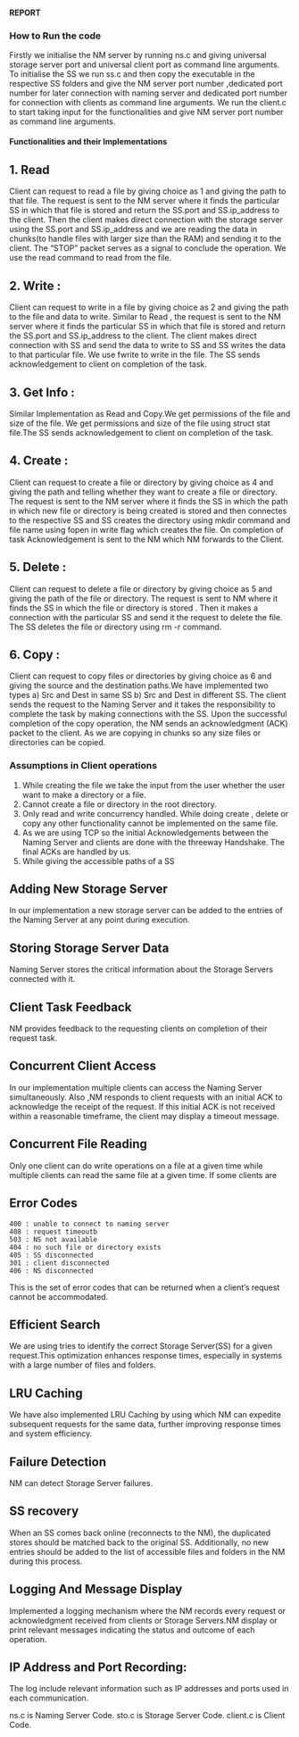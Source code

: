 #### REPORT
### How to Run the code

Firstly we initialise the NM server by running ns.c and giving universal storage server port and universal client port as command line arguments. 
To initialise the SS we run ss.c and then copy the executable in the respective SS folders and give the NM server port number ,dedicated port number for later connection with naming server and dedicated port number for connection with clients as command line arguments. 
We run the client.c to start taking input for the functionalities and give NM server port number as command line arguments.

#### Functionalities and their Implementations

## 1. Read 
Client can request to read a file by giving choice as 1 and giving the path to that file. The request is sent to  the NM server where it finds the particular SS in which that file is stored and return the SS.port and SS.ip_address to the client. Then the client makes direct connection with the storage server using the SS.port and SS.ip_address and we are reading the data in chunks(to handle files with larger size than the RAM) and sending it to the client. The “STOP” packet serves as a signal to conclude the operation. We use the read command to read from the file.

## 2. Write : 
Client can request to write in a file by giving choice as 2 and giving the path to the file and data to write. Similar to Read , the request is sent to the NM server where it finds the particular SS in which that file is stored and return the SS.port and SS.ip_address to the client. The client makes direct connection with SS and send the data to write to SS and SS writes the data to that particular file. We use fwrite to write in the file. The SS sends acknowledgement to client on completion of the task.

## 3. Get Info : 
Similar Implementation as Read and Copy.We get permissions of the file and size of the file. We get permissions and size of the file using struct stat file.The SS sends acknowledgement to client on completion of the task.

## 4. Create :  
Client can request to create a file or directory  by giving choice as 4 and giving the path and telling whether they want to create a file or directory. The request is sent to the NM server where it finds the SS in which the path in which new file or directory is being created is stored and then connectes to the respective SS and SS creates the directory using mkdir command and file name using fopen in write flag which creates the file. On completion of task Acknowledgement is sent to the NM which NM forwards to the Client.

## 5. Delete :
Client can request to delete a file or directory by giving choice as 5 and giving the path of the file or directory. The request is sent to NM where it finds the SS in which the file or directory is stored . Then it makes a connection with the particular SS and send it the request to delete the file. The SS deletes the file or directory using rm -r <path> command. 

## 6. Copy :
Client can request to copy files or directories by giving choice as 6 and giving the source and the destination paths.We have implemented two types  a) Src and Dest in same SS  b) Src and Dest in different SS. The client sends the request to the Naming Server and it takes the responsibility to complete the task by making connections with the SS. Upon the successful completion of the copy operation, the NM sends an acknowledgment (ACK) packet to the client. As we are copying in chunks so any size files or directories can be copied.

### Assumptions in Client operations

1. While creating the file we take the input from the user whether the user want to make a directory or a file.
2. Cannot create a file or directory in the root directory.
3. Only read and write concurrency handled. While doing create , delete or copy any other functionality cannot be implemented on the same file.
4. As we are using TCP so the initial Acknowledgements between the Naming Server and clients are done with the threeway Handshake. The final ACKs are handled by us.
5. While giving the accessible paths of a SS 

 ## Adding New Storage Server 
In our implementation a new storage server can be added to the entries of the Naming Server at any point during execution.

## Storing Storage Server Data
Naming Server stores the critical information about the Storage Servers connected with it.

## Client Task Feedback
NM provides feedback to the requesting  clients on completion of their request task.

## Concurrent Client Access
In our implementation multiple clients can access the Naming Server simultaneously. Also ,NM responds to client requests with an initial ACK to acknowledge the receipt of the request. If this initial ACK is not received within a reasonable timeframe, the client may display a timeout message.

## Concurrent File Reading
Only one client can do write operations on a file at a given time while multiple clients can read the same file at a given time. If some clients are 

## Error Codes
 	400 : unable to connect to naming server 
 	408 : request timeoutb
	503 : NS not available
 	404 : no such file or directory exists
 	405 : SS disconnected
 	301 : client disconnected
 	406 : NS disconnected
 This is the set of error codes that can be returned when a client’s request cannot be accommodated.

 ## Efficient Search
 We are using tries to identify the correct Storage Server(SS) for a given request.This optimization enhances response times, especially in systems with a large number of files and folders.

 ## LRU Caching
 We have also implemented LRU Caching by using which NM can expedite subsequent requests for the same data, further improving response times and system efficiency.

 ## Failure Detection
 NM can detect Storage Server failures.

 ## SS recovery
  When an SS comes back online (reconnects to the NM), the duplicated stores should be matched back to the original SS. Additionally, no new entries should be added to the list of accessible files and folders in the NM during this process.

## Logging And Message Display
 Implemented a logging mechanism where the NM records every request or acknowledgment received from clients or Storage Servers.NM display or print relevant messages indicating the status and outcome of each operation.

 ## IP Address and Port Recording: 
 The log include relevant information such as IP addresses and ports used in each communication.


                 
ns.c is Naming Server Code. sto.c is Storage Server Code. client.c is Client Code.
    


